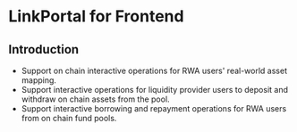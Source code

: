 # LinkPortal for Frontend

## Introduction

- Support on chain interactive operations for RWA users' real-world asset mapping.
- Support interactive operations for liquidity provider users to deposit and withdraw on chain assets from the pool.
- Support interactive borrowing and repayment operations for RWA users from on chain fund pools.
